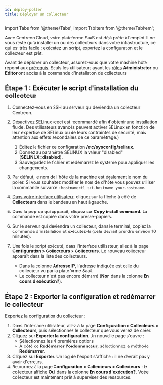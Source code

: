 ```yaml
---
id: deploy-poller
title: Déployer un collecteur
---
```


import Tabs from '@theme/Tabs';
import TabItem from '@theme/TabItem';

Avec Centreon Cloud, votre plateforme SaaS est déjà prête à l'emploi. Il ne vous reste qu'à installer un ou des collecteurs dans votre infrastructure, ce qui est très facile : exécutez un script, exportez la configuration et le collecteur est prêt.

Avant de déployer un collecteur, assurez-vous que votre machine hôte répond aux [prérequis](prerequisites.md). Seuls les utilisateurs ayant les [rôles](../users/users.md#user-roles) **Administrator** ou **Editor** ont accès à la commande d'installation de collecteurs.

## Étape 1 : Exécuter le script d'installation du collecteur

1. Connectez-vous en SSH au serveur qui deviendra un collecteur Centreon.
2. Désactivez SELinux (ceci est recommandé afin d'obtenir une installation fluide. Des utilisateurs avancés peuvent activer SELinux en fonction de leur expertise de SELinux ou de leurs contraintes de sécurité, mais attention aux effets secondaires de ce paramétrage.)
   
   1. Éditez le fichier de configuration **/etc/sysconfig/selinux**.
   2. Donnez au paramètre SELINUX la valeur "disabled" (**SELINUX=disabled**).
   3. Sauvegardez le fichier et redémarrez le système pour appliquer les changements.

3. Par défaut, le nom de l'hôte de la machine est également le nom du poller. Si vous souhaitez modifier le nom de d'hôte vous pouvez utiliser la commande suivante : `hostnamectl set-hostname your-hostname`.

4. [Dans votre interface utilisateur](../getting-started/interface.md#accéder-à-linterface-du-serveur-central), cliquez sur la flèche à côté de **Collecteurs** dans le bandeau en haut à gauche.

5. Dans la pop-up qui apparaît, cliquez sur **Copy install command**. La commande est copiée dans votre presse-papiers.

6. Sur le serveur qui deviendra un collecteur, dans le terminal, copiez la commande d'installation et exécutez-la (cela devrait prendre environ 10 minutes).

7. Une fois le script exécuté, dans l'interface utilisateur, allez à la page **Configuration > Collecteurs > Collecteurs**. Le nouveau collecteur apparaît dans la liste des collecteurs.
   * Dans la colonne **Adresse IP**, l'adresse indiquée est celle du collecteur vu par la plateforme SaaS.
   * Le collecteur n'est pas encore démarré (**Non** dans la colonne **En cours d'exécution?**).

## Étape 2 : Exporter la configuration et redémarrer le collecteur

Exportez la configuration du collecteur :

1. Dans l'interface utilisateur, allez à la page **Configuration > Collecteurs > Collecteurs**, puis sélectionnez le collecteur que vous venez de créer.
2. Cliquez sur **Exporter la configuration**. Un nouvelle page s'ouvre :
   * Sélectionnez les 4 premières options
   * À côté de **Redémarrer l'ordonnanceur**, sélectionnez la méthode **Redémarrer**.
3. Cliquez sur **Exporter**. Un log de l'export s'affiche : il ne devrait pas y avoir d'erreurs.
4. Retournez à la page **Configuration > Collecteurs > Collecteurs** : le collecteur affiche **Oui** dans la colonne **En cours d'exécution?**. Votre collecteur est maintenant prêt à superviser des ressources.
